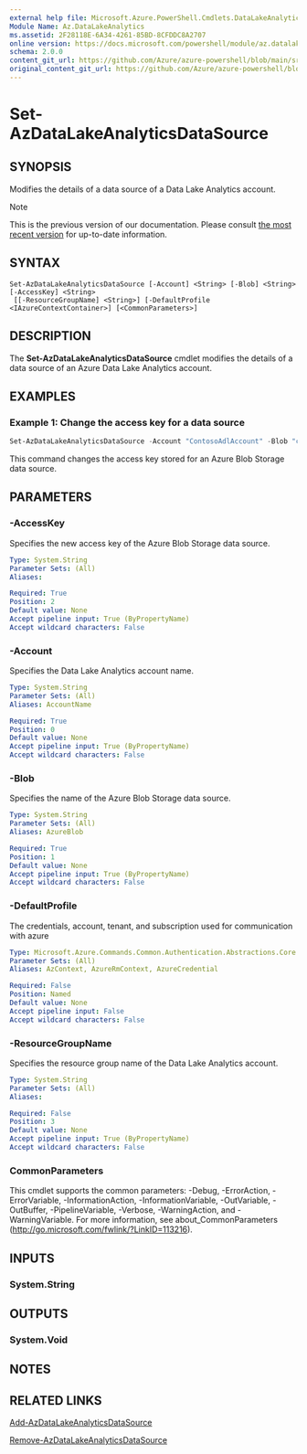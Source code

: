 ```yaml
---
external help file: Microsoft.Azure.PowerShell.Cmdlets.DataLakeAnalytics.dll-Help.xml
Module Name: Az.DataLakeAnalytics
ms.assetid: 2F28118E-6A34-4261-85BD-8CFDDC8A2707
online version: https://docs.microsoft.com/powershell/module/az.datalakeanalytics/set-azdatalakeanalyticsdatasource
schema: 2.0.0
content_git_url: https://github.com/Azure/azure-powershell/blob/main/src/DataLakeAnalytics/DataLakeAnalytics/help/Set-AzDataLakeAnalyticsDataSource.md
original_content_git_url: https://github.com/Azure/azure-powershell/blob/main/src/DataLakeAnalytics/DataLakeAnalytics/help/Set-AzDataLakeAnalyticsDataSource.md
---
```


# Set-AzDataLakeAnalyticsDataSource

## SYNOPSIS
Modifies the details of a data source of a Data Lake Analytics account.

> [!NOTE]
>This is the previous version of our documentation. Please consult [the most recent version](/powershell/module/az.datalakeanalytics/set-azdatalakeanalyticsdatasource) for up-to-date information.

## SYNTAX

```
Set-AzDataLakeAnalyticsDataSource [-Account] <String> [-Blob] <String> [-AccessKey] <String>
 [[-ResourceGroupName] <String>] [-DefaultProfile <IAzureContextContainer>] [<CommonParameters>]
```

## DESCRIPTION
The **Set-AzDataLakeAnalyticsDataSource** cmdlet modifies the details of a data source of an Azure Data Lake Analytics account.

## EXAMPLES

### Example 1: Change the access key for a data source
```powershell
Set-AzDataLakeAnalyticsDataSource -Account "ContosoAdlAccount" -Blob "contosowasb" -AccessKey "...newaccesskey..."
```

This command changes the access key stored for an Azure Blob Storage data source.

## PARAMETERS

### -AccessKey
Specifies the new access key of the Azure Blob Storage data source.

```yaml
Type: System.String
Parameter Sets: (All)
Aliases:

Required: True
Position: 2
Default value: None
Accept pipeline input: True (ByPropertyName)
Accept wildcard characters: False
```

### -Account
Specifies the Data Lake Analytics account name.

```yaml
Type: System.String
Parameter Sets: (All)
Aliases: AccountName

Required: True
Position: 0
Default value: None
Accept pipeline input: True (ByPropertyName)
Accept wildcard characters: False
```

### -Blob
Specifies the name of the Azure Blob Storage data source.

```yaml
Type: System.String
Parameter Sets: (All)
Aliases: AzureBlob

Required: True
Position: 1
Default value: None
Accept pipeline input: True (ByPropertyName)
Accept wildcard characters: False
```

### -DefaultProfile
The credentials, account, tenant, and subscription used for communication with azure

```yaml
Type: Microsoft.Azure.Commands.Common.Authentication.Abstractions.Core.IAzureContextContainer
Parameter Sets: (All)
Aliases: AzContext, AzureRmContext, AzureCredential

Required: False
Position: Named
Default value: None
Accept pipeline input: False
Accept wildcard characters: False
```

### -ResourceGroupName
Specifies the resource group name of the Data Lake Analytics account.

```yaml
Type: System.String
Parameter Sets: (All)
Aliases:

Required: False
Position: 3
Default value: None
Accept pipeline input: True (ByPropertyName)
Accept wildcard characters: False
```

### CommonParameters
This cmdlet supports the common parameters: -Debug, -ErrorAction, -ErrorVariable, -InformationAction, -InformationVariable, -OutVariable, -OutBuffer, -PipelineVariable, -Verbose, -WarningAction, and -WarningVariable. For more information, see about_CommonParameters (http://go.microsoft.com/fwlink/?LinkID=113216).

## INPUTS

### System.String

## OUTPUTS

### System.Void

## NOTES

## RELATED LINKS

[Add-AzDataLakeAnalyticsDataSource](./Add-AzDataLakeAnalyticsDataSource.md)

[Remove-AzDataLakeAnalyticsDataSource](./Remove-AzDataLakeAnalyticsDataSource.md)


